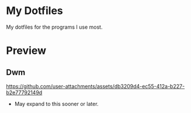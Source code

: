 # My Dotfiles

My dotfiles for the programs I use most.

# Preview

## Dwm

https://github.com/user-attachments/assets/db3209d4-ec55-412a-b227-b2e77792149d

- May expand to this sooner or later.
